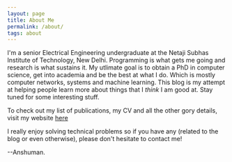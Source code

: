 ```yaml
---
layout: page
title: About Me
permalink: /about/
tags: about
---
```


I'm a senior Electrical Engineering undergraduate at the Netaji Subhas Institute of Technology, New Delhi. Programming is what gets me going and research is what sustains it. My utlimate goal is to obtain a PhD in computer science, get into academia and be the best at what I do. Which is mostly computer networks, systems and machine learning. This blog is my attempt at helping people learn more about things that I *think* I am good at. Stay tuned for some interesting stuff.

To check out my list of publications, my CV and all the other gory details, visit my website [here](https://anshuman23.github.io)

I really enjoy solving technical problems so if you have any (related to the blog or even otherwise), please don't hesitate to contact me!  

--Anshuman.
